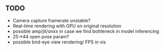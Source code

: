 ## TODO

- Camera capture framerate unstable?
- Real-time rendering with GPU on original resolution
- possible amp/jit/onxx in case we find bottleneck in model inferencing
- 25->44 open pose param?
- possible bird-eye view rendering/ FPS in vis